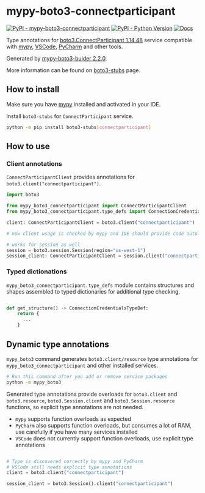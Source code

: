 # mypy-boto3-connectparticipant

[![PyPI - mypy-boto3-connectparticipant](https://img.shields.io/pypi/v/mypy-boto3-connectparticipant.svg?color=blue)](https://pypi.org/project/mypy-boto3-connectparticipant)
[![PyPI - Python Version](https://img.shields.io/pypi/pyversions/mypy-boto3-connectparticipant.svg?color=blue)](https://pypi.org/project/mypy-boto3-connectparticipant)
[![Docs](https://img.shields.io/readthedocs/mypy-boto3-builder.svg?color=blue)](https://mypy-boto3-builder.readthedocs.io/)

Type annotations for
[boto3.ConnectParticipant 1.14.48](https://boto3.amazonaws.com/v1/documentation/api/1.14.48/reference/services/connectparticipant.html#ConnectParticipant) service
compatible with [mypy](https://github.com/python/mypy), [VSCode](https://code.visualstudio.com/),
[PyCharm](https://www.jetbrains.com/pycharm/) and other tools.

Generated by [mypy-boto3-buider 2.2.0](https://github.com/vemel/mypy_boto3_builder).

More information can be found on [boto3-stubs](https://pypi.org/project/boto3-stubs/) page.

## How to install

Make sure you have [mypy](https://github.com/python/mypy) installed and activated in your IDE.

Install `boto3-stubs` for `ConnectParticipant` service.

```bash
python -m pip install boto3-stubs[connectparticipant]
```

## How to use

### Client annotations

`ConnectParticipantClient` provides annotations for `boto3.client("connectparticipant")`.

```python
import boto3

from mypy_boto3_connectparticipant import ConnectParticipantClient
from mypy_boto3_connectparticipant.type_defs import ConnectionCredentialsTypeDef, ...

client: ConnectParticipantClient = boto3.client("connectparticipant")

# now client usage is checked by mypy and IDE should provide code auto-complete

# works for session as well
session = boto3.session.Session(region="us-west-1")
session_client: ConnectParticipantClient = session.client("connectparticipant")
```








### Typed dictionations

`mypy_boto3_connectparticipant.type_defs` module contains structures and shapes assembled
to typed dictionaries for additional type checking.

```python

def get_structure() -> ConnectionCredentialsTypeDef:
    return {
      ...
    }
```


## Dynamic type annotations

`mypy_boto3` command generates `boto3.client/resource` type annotations for
`mypy_boto3_connectparticipant` and other installed services.

```bash
# Run this command after you add or remove service packages
python -m mypy_boto3
```

Generated type annotations provide overloads for `boto3.client` and `boto3.resource`,
`boto3.Session.client` and `boto3.Session.resource` functions,
so explicit type annotations are not needed.

- `mypy` supports function overloads as expected
- `PyCharm` also supports function overloads, but consumes a lot of RAM, use carefully if you have many services installed
- `VSCode` does not currently support function overloads, use explicit type annotations

```python

# Type is discovered correctly by mypy and PyCharm
# VSCode still needs explicit type annotations
client = boto3.client("connectparticipant")

session_client = boto3.Session().client("connectparticipant")
```
